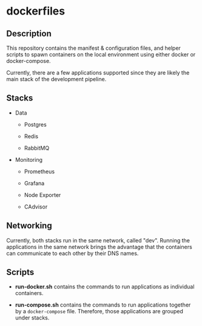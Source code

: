 # dockerfiles

## Description

This repository contains the manifest & configuration files, and helper scripts to spawn containers on the local environment using either docker or docker-compose.

Currently, there are a few applications supported since they are likely the main stack of the development pipeline.

## Stacks

- Data

  - Postgres

  - Redis

  - RabbitMQ

- Monitoring

  - Prometheus

  - Grafana
    
  - Node Exporter
    
  - CAdvisor

## Networking

Currently, both stacks run in the same network, called "dev". Running the applications in the same network brings the advantage that the containers can communicate to each other by their DNS names.

## Scripts

- **run-docker.sh** contains the commands to run applications as individual containers.

- **run-compose.sh** contains the commands to run applications together by a `docker-compose` file. Therefore, those applications are grouped under stacks.